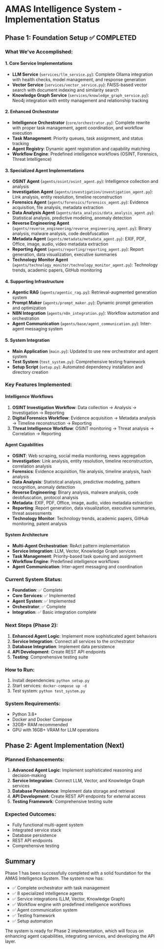 # AMAS Intelligence System - Implementation Status

## Phase 1: Foundation Setup ✅ COMPLETED

### What We've Accomplished:

#### 1. Core Service Implementations
- **LLM Service** (`services/llm_service.py`): Complete Ollama integration with health checks, model management, and response generation
- **Vector Service** (`services/vector_service.py`): FAISS-based vector search with document indexing and similarity search
- **Knowledge Graph Service** (`services/knowledge_graph_service.py`): Neo4j integration with entity management and relationship tracking

#### 2. Enhanced Orchestrator
- **Intelligence Orchestrator** (`core/orchestrator.py`): Complete rewrite with proper task management, agent coordination, and workflow execution
- **Task Management**: Priority queues, task assignment, and status tracking
- **Agent Registry**: Dynamic agent registration and capability matching
- **Workflow Engine**: Predefined intelligence workflows (OSINT, Forensics, Threat Intelligence)

#### 3. Specialized Agent Implementations
- **OSINT Agent** (`agents/osint/osint_agent.py`): Intelligence collection and analysis
- **Investigation Agent** (`agents/investigation/investigation_agent.py`): Link analysis, entity resolution, timeline reconstruction
- **Forensics Agent** (`agents/forensics/forensics_agent.py`): Evidence acquisition, file analysis, metadata extraction
- **Data Analysis Agent** (`agents/data_analysis/data_analysis_agent.py`): Statistical analysis, predictive modeling, anomaly detection
- **Reverse Engineering Agent** (`agents/reverse_engineering/reverse_engineering_agent.py`): Binary analysis, malware analysis, code deobfuscation
- **Metadata Agent** (`agents/metadata/metadata_agent.py`): EXIF, PDF, Office, image, audio, video metadata extraction
- **Reporting Agent** (`agents/reporting/reporting_agent.py`): Report generation, data visualization, executive summaries
- **Technology Monitor Agent** (`agents/technology_monitor/technology_monitor_agent.py`): Technology trends, academic papers, GitHub monitoring

#### 4. Supporting Infrastructure
- **Agentic RAG** (`agents/agentic_rag.py`): Retrieval-augmented generation system
- **Prompt Maker** (`agents/prompt_maker.py`): Dynamic prompt generation and optimization
- **N8N Integration** (`agents/n8n_integration.py`): Workflow automation and orchestration
- **Agent Communication** (`agents/base/agent_communication.py`): Inter-agent messaging system

#### 5. System Integration
- **Main Application** (`main.py`): Updated to use new orchestrator and agent system
- **Test System** (`test_system.py`): Comprehensive testing framework
- **Setup Script** (`setup.py`): Automated dependency installation and directory creation

### Key Features Implemented:

#### Intelligence Workflows
1. **OSINT Investigation Workflow**: Data collection → Analysis → Investigation → Reporting
2. **Digital Forensics Workflow**: Evidence acquisition → Metadata analysis → Timeline reconstruction → Reporting
3. **Threat Intelligence Workflow**: OSINT monitoring → Threat analysis → Correlation → Reporting

#### Agent Capabilities
- **OSINT**: Web scraping, social media monitoring, news aggregation
- **Investigation**: Link analysis, entity resolution, timeline reconstruction, correlation analysis
- **Forensics**: Evidence acquisition, file analysis, timeline analysis, hash analysis
- **Data Analysis**: Statistical analysis, predictive modeling, pattern recognition, anomaly detection
- **Reverse Engineering**: Binary analysis, malware analysis, code deobfuscation, protocol analysis
- **Metadata**: EXIF, PDF, Office, image, audio, video metadata extraction
- **Reporting**: Report generation, data visualization, executive summaries, threat assessments
- **Technology Monitor**: Technology trends, academic papers, GitHub monitoring, patent analysis

#### System Architecture
- **Multi-Agent Orchestration**: ReAct pattern implementation
- **Service Integration**: LLM, Vector, Knowledge Graph services
- **Task Management**: Priority-based task queuing and assignment
- **Workflow Engine**: Predefined intelligence workflows
- **Agent Communication**: Inter-agent messaging and coordination

### Current System Status:
- **Foundation**: ✅ Complete
- **Core Services**: ✅ Implemented
- **Agent System**: ✅ Implemented
- **Orchestrator**: ✅ Complete
- **Integration**: ✅ Basic integration complete

### Next Steps (Phase 2):
1. **Enhanced Agent Logic**: Implement more sophisticated agent behaviors
2. **Service Integration**: Connect all services to the orchestrator
3. **Database Integration**: Implement data persistence
4. **API Development**: Create REST API endpoints
5. **Testing**: Comprehensive testing suite

### How to Run:
1. Install dependencies: `python setup.py`
2. Start services: `docker-compose up -d`
3. Test system: `python test_system.py`

### System Requirements:
- Python 3.8+
- Docker and Docker Compose
- 32GB+ RAM recommended
- GPU with 16GB+ VRAM for LLM operations

## Phase 2: Agent Implementation (Next)

### Planned Enhancements:
1. **Advanced Agent Logic**: Implement sophisticated reasoning and decision-making
2. **Service Integration**: Connect LLM, Vector, and Knowledge Graph services
3. **Database Persistence**: Implement data storage and retrieval
4. **API Development**: Create REST API endpoints for external access
5. **Testing Framework**: Comprehensive testing suite

### Expected Outcomes:
- Fully functional multi-agent system
- Integrated service stack
- Database persistence
- REST API endpoints
- Comprehensive testing

## Summary

Phase 1 has been successfully completed with a solid foundation for the AMAS Intelligence System. The system now has:

- ✅ Complete orchestrator with task management
- ✅ 8 specialized intelligence agents
- ✅ Service integrations (LLM, Vector, Knowledge Graph)
- ✅ Workflow engine with predefined intelligence workflows
- ✅ Agent communication system
- ✅ Testing framework
- ✅ Setup automation

The system is ready for Phase 2 implementation, which will focus on enhancing agent capabilities, integrating services, and developing the API layer.